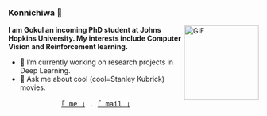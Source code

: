 ### Konnichiwa 👋

<img hight="200" width="150" alt="GIF" align="right" src="https://media.tenor.com/_HwQHDixHnMAAAAM/kitten-cat.gif">
</div>

<b>I am Gokul an incoming PhD student at Johns Hopkins University. My interests include Computer Vision and Reinforcement learning. </b> 

- 🔭 I’m currently working on research projects in Deep Learning.
- 💬 Ask me about cool (cool=Stanley Kubrick) movies.

<div align="center">
    <samp>
        <!-- <br> -->
        <a href="https://g0kul6.github.io/">｢ me ｣</a> .
        <a href="mailto:gokulknms6@gmail.com">｢ mail ｣</a> 
        <br>
        <br>
    </samp>
</div>
<!--
**g0kul6/g0kul6** is a ✨ _special_ ✨ repository because its `README.md` (this file) appears on your GitHub profile.

Here are some ideas to get you started:

🔭 I’m currently working:on research projects
🌱 I’m currently learning Reinforcement Learning
- 👯 I’m looking to collaborate on ...
- 🤔 I’m looking for help with ...
- 💬 Ask me about
- 📫 How to reach me: ...
- 😄 Pronouns: ...
- ⚡ Fun fact: ...
-->
